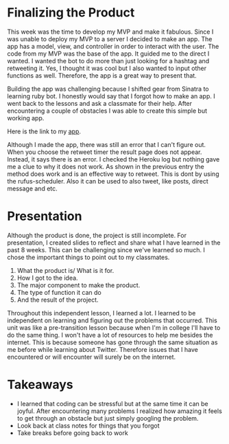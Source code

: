 # Finalizing the Product

This week was the time to develop my MVP and make it fabulous. Since I was unable to deploy my MVP to a server I decided to make an app. The app has a model, view, and controller in order to interact with the user. The code from my MVP was the base of the app. It guided me to the direct I wanted. I wanted the bot to do more than just looking for a hashtag and retweeting it. Yes, I thought it was cool but I also wanted to input other functions as well. Therefore, the app is a great way to present that. 

Building the app was challenging because I shifted gear from Sinatra to learning ruby bot. I honestly would say that I forgot how to make an app. I went back to the lessons and ask a classmate for their help. After encountering a couple of obstacles I was able to create this simple but working app. 

Here is the link to my [app](http://final-twitter-app.herokuapp.com/).

Although I made the app, there was still an error that I can't figure out. When you choose the retweet timer the result page does not appear. Instead, it says there is an error. I checked the Heroku log but nothing gave me a clue to why it does not work. As shown in the previous entry the method does work and is an effective way to retweet. This is dont by using the rufus-scheduler. Also it can be used to also tweet, like posts, direct message and etc. 

# Presentation
Although the product is done, the project is still incomplete. For presentation, I created slides to reflect and share what I have learned in the past 8 weeks. This can be challenging since we've learned so much. I chose the important things to point out to my classmates. 

1. What the product is/ What is it for. 
2. How I got to the idea. 
3. The major component to make the product.  
4. The type of function it can do
5. And the result of the project.


Throughout this independent lesson, I learned a lot. I learned to be independent on learning and figuring out the problems that occurred. This unit was like a pre-transition lesson because when I'm in college I'll have to do the same thing. I won't have a lot of resources to help me besides the internet. This is because someone has gone through the same situation as me before while learning about Twitter. Therefore issues that I have encountered or will encounter will surely be on the internet.  


# Takeaways 
- I learned that coding can be stressful but at the same time it can be joyful. After encountering many problems I realized how amazing it feels to get through an obstacle but just simply googling the problem. 
- Look back at class notes for things that you forgot
- Take breaks before going back to work


